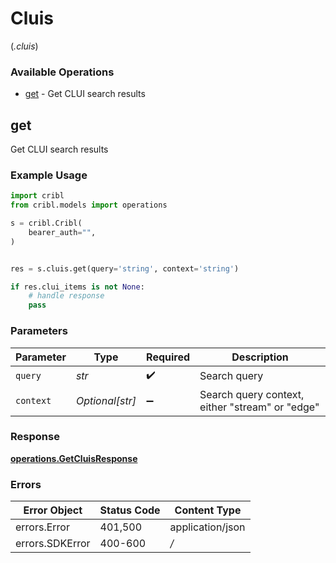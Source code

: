 # Cluis
(*.cluis*)

### Available Operations

* [get](#get) - Get CLUI search results

## get

Get CLUI search results

### Example Usage

```python
import cribl
from cribl.models import operations

s = cribl.Cribl(
    bearer_auth="",
)


res = s.cluis.get(query='string', context='string')

if res.clui_items is not None:
    # handle response
    pass
```

### Parameters

| Parameter                                       | Type                                            | Required                                        | Description                                     |
| ----------------------------------------------- | ----------------------------------------------- | ----------------------------------------------- | ----------------------------------------------- |
| `query`                                         | *str*                                           | :heavy_check_mark:                              | Search query                                    |
| `context`                                       | *Optional[str]*                                 | :heavy_minus_sign:                              | Search query context, either "stream" or "edge" |


### Response

**[operations.GetCluisResponse](../../models/operations/getcluisresponse.md)**
### Errors

| Error Object     | Status Code      | Content Type     |
| ---------------- | ---------------- | ---------------- |
| errors.Error     | 401,500          | application/json |
| errors.SDKError  | 400-600          | */*              |
